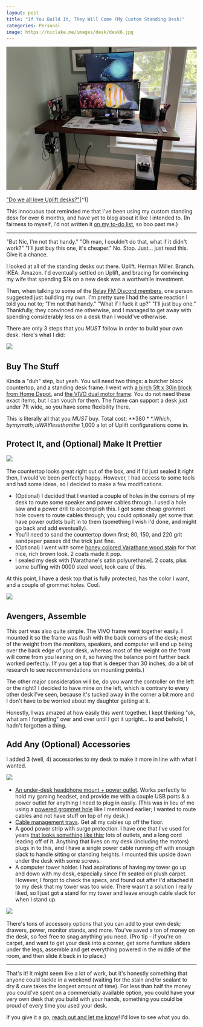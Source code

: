 ```yaml
---
layout: post
title: "If You Build It, They Will Come (My Custom Standing Desk)"
categories: Personal
image: https://niclake.me/images/desk/desk6.jpg
---
```


![Every good DIY post demands the finished product at the start.][headerImg]

["Do we all love Uplift desks?"](https://mastodon.social/@tvaziri/112312634387826723#.)[^1]

[^1]: Yeah, I'm back on Mastodon. It moves slowly enough that I feel ok being there. I haven't put it on my phone yet, and probably won't.

This innocuous toot reminded me that I've been using my custom standing desk for over 6 months, and have yet to blog about it like I intended to. (In fairness to myself, I'd not written it [on my to-do list](https://niclake.me/sunday-ritual), so boo past me.)

---

"But Nic, I'm not that handy." "Oh man, I couldn't do that, what if it didn't work?" "I'll just buy this one, it's cheaper." No. Stop. Just... just read this. Give it a chance.

I looked at all of the standing desks out there. Uplift. Herman Miller. Branch. IKEA. Amazon. I'd eventually settled on Uplift, and bracing for convincing my wife that spending $1k on a new desk was a worthwhile investment.

Then, when talking to some of the [Relay FM Discord members](https://www.relay.fm/membership), one person suggested just building my own. I'm pretty sure I had the same reaction I told you not to; "I'm not that handy." "What if I fuck it up?" "I'll just buy one." Thankfully, they convinced me otherwise, and I managed to get away with spending considerably less on a desk than I would've otherwise.

There are only 3 steps that you _MUST_ follow in order to build your own desk. Here's what I did:

<a href="{{ site.baseurl }}/images/desk/desk1.jpg">
  <img class="photo photo-left" src="{{ site.baseurl }}/images/desk/desk1.jpg" />
</a>

## Buy The Stuff

Kinda a "duh" step, but yeah. You will need two things: a butcher block countertop, and a standing desk frame. I went with [a birch 5ft x 30in block from Home Depot](https://www.homedepot.com/p/HARDWOOD-REFLECTIONS-5-ft-L-x-30-in-D-Unfinished-Birch-Solid-Wood-Butcher-Block-Desktop-Countertop-With-Eased-Edge-1530HDBIR-60/316334372), and [the VIVO dual motor frame](https://amzn.to/3Qhgdkj). You do not need these exact items, but I can vouch for them. The frame can support a desk just under 7ft wide, so you have some flexibility there.

This is literally all that you _MUST_ buy. Total cost: **$380**. Which, by my math, is WAY less than the ~$1,000 a lot of Uplift configurations come in.

## Protect It, and (Optional) Make It Prettier

<a href="{{ site.baseurl }}/images/desk/desk2.jpg">
  <img class="photo photo-right" src="{{ site.baseurl }}/images/desk/desk2.jpg" />
</a>

The countertop looks great right out of the box, and if I'd just sealed it right then, I would've been perfectly happy. However, I had access to some tools and had some ideas, so I decided to make a few modifications.

- (Optional) I decided that I wanted a couple of holes in the corners of my desk to route some speaker and power cables through. I used a hole saw and a power drill to accomplish this. I got some cheap grommet hole covers to route cables through; you could optionally get some that have power outlets built in to them (something I wish I'd done, and might go back and add eventually).
- You'll need to sand the countertop down first; 80, 150, and 220 grit sandpaper passes did the trick just fine.
- (Optional) I went with some [honey colored Varathane wood stain](https://www.homedepot.com/p/Varathane-1-qt-Honey-Classic-Wood-Interior-Stain-339718/305502019) for that nice, rich brown look. 2 coats made it pop.
- I sealed my desk with [Varathane's satin polyurethane]. 2 coats, plus some buffing with 0000 steel wool, took care of this.

At this point, I have a desk top that is fully protected, has the color I want, and a couple of grommet holes. Cool.

<a href="{{ site.baseurl }}/images/desk/desk3.jpg">
  <img class="photo photo-left" src="{{ site.baseurl }}/images/desk/desk3.jpg" />
</a>

## Avengers, Assemble

This part was also quite simple. The VIVO frame went together easily. I mounted it so the frame was flush with the back corners of the desk; most of the weight from the monitors, speakers, and computer will end up being over the back edge of your desk, whereas most of the weight on the front will come from you leaning on it, so having the balance point further back worked perfectly. (If you get a top that is deeper than 30 inches, do a bit of research to see recommendations on mounting points.)

The other major consideration will be, do you want the controller on the left or the right? I decided to have mine on the left, which is contrary to every other desk I've seen, because it's tucked away in the corner a bit more and I don't have to be worried about my daughter getting at it.

Honestly, I was amazed at how easily this went together. I kept thinking "ok, what am I forgetting" over and over until I got it upright... lo and behold, I hadn't forgotten a thing.

## Add Any (Optional) Accessories

I added 3 (well, 4) accessories to my desk to make it more in line with what I wanted.

<a href="{{ site.baseurl }}/images/desk/desk4.jpg">
  <img class="photo photo-right" src="{{ site.baseurl }}/images/desk/desk4.jpg" />
</a>

- [An under-desk headphone mount + power outlet](https://amzn.to/3JrqOFo). Works perfectly to hold my gaming headset, and provide me with a couple USB ports & a power outlet for anything I need to plug in easily. (This was in lieu of me using a [powered grommet hole](https://amzn.to/3QcBETQ) like I mentioned earlier; I wanted to route cables and not have stuff on top of my desk.)
- [Cable management trays](https://amzn.to/3W8zk3W). Get all my cables up off the floor.
- A good power strip with surge protection. I have one that I've used for years [that looks something like this](https://amzn.to/3Qc0SBJ); lots of outlets, and a long cord leading off of it. Anything that lives on my desk (including the motors) plugs in to this, and I have a single power cable running off with enough slack to handle sitting or standing heights. I mounted this upside down under the desk with some screws.
- A computer tower holder. I had aspirations of having my tower go up and down with my desk, especially since I'm seated on plush carpet. However, I forgot to check the specs, and found out after I'd attached it to my desk that my tower was too wide. There wasn't a solution I really liked, so I just got a stand for my tower and leave enough cable slack for when I stand up.

<a href="{{ site.baseurl }}/images/desk/desk5.jpg">
  <img class="photo photo" src="{{ site.baseurl }}/images/desk/desk5.jpg" />
</a>

There's tons of accessory options that you can add to your own desk; drawers, power, monitor stands, and more. You've saved a ton of money on the desk, so feel free to snag anything you need. (Pro tip - if you're on carpet, and want to get your desk into a corner, get some furniture sliders under the legs, assemble and get everything powered in the middle of the room, and then slide it back in to place.)

---

That's it! It might seem like a lot of work, but it's honestly something that anyone could tackle in a weekend (waiting for the stain and/or sealant to dry & cure takes the longest amount of time). For less than half the money you could've spent on a commercially available option, you could have your very own desk that you build with your hands, something you could be proud of every time you used your desk.

If you give it a go, [reach out and let me know](/hello.md)! I'd love to see what you do.

[headerImg]: /images/desk/desk6.jpg
